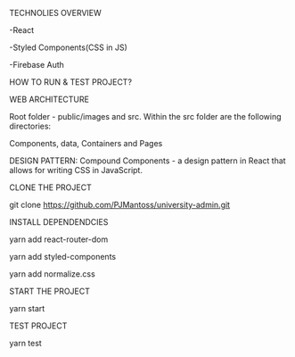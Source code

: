 TECHNOLIES OVERVIEW

-React

-Styled Components(CSS in JS)

-Firebase Auth

HOW TO RUN & TEST PROJECT?

WEB ARCHITECTURE

Root folder - public/images and src. Within the src folder are the following directories:

Components, data, Containers and Pages

DESIGN PATTERN: Compound Components - a design pattern in React that allows for writing CSS in JavaScript.

CLONE THE PROJECT

git clone https://github.com/PJMantoss/university-admin.git

INSTALL DEPENDENDCIES

yarn add react-router-dom

yarn add styled-components

yarn add normalize.css


START THE PROJECT

yarn start

TEST PROJECT

yarn test